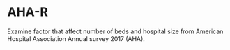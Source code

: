 # AHA-R
Examine factor that affect number of beds and hospital size from American Hospital Association Annual survey 2017 (AHA).

